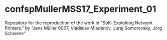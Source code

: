 # confspMullerMSS17_Experiment_01
Repository for the reproduction of the work in "SoK: Exploiting Network Printers." by "Jens Müller 0007, Vladislav Mladenov, Juraj Somorovsky, Jörg Schwenk"
